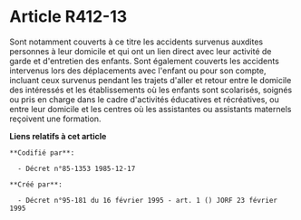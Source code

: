 # Article R412-13

Sont notamment couverts à ce titre les accidents survenus auxdites personnes à leur domicile et qui ont un lien direct avec
leur activité de garde et d'entretien des enfants. Sont également couverts les accidents intervenus lors des déplacements
avec l'enfant ou pour son compte, incluant ceux survenus pendant les trajets d'aller et retour entre le domicile des
intéressés et les établissements où les enfants sont scolarisés, soignés ou pris en charge dans le cadre d'activités
éducatives et récréatives, ou entre leur domicile et les centres où les assistantes ou assistants maternels reçoivent une
formation.

**Liens relatifs à cet article**

	**Codifié par**:

	  - Décret n°85-1353 1985-12-17

	**Créé par**:

	  - Décret n°95-181 du 16 février 1995 - art. 1 () JORF 23 février 1995
